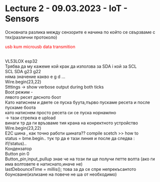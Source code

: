 # Lecture 2 - 09.03.2023 - IoT - Sensors
Основната разлика между сензорите е начина по който се свързваме с тях(различни протоколо)
<br/>
<p style="color:red">usb kum microusb data transmition</p>
<br/>
VL53LOX
esp32
<br/>
Трябва да му кажеме кой крак да използва за SDA i кой за SCL
<br/>
SCL SDA
g23 g22
<br/>
няма значение какво е g d ...
<br/>
Wire.begin(23,22)
<br/>
Stttings -> show verbose output during both ticks
<br/>
Boot режим - 
<br/>
лявото ресет дясното боот
<br/>
Като натиснем и двете се пуска буута,първо пускаме ресета и после пускаме боота
<br/>
като натиснем просто ресета си се пуска норнамлно
<br/>
-> тази стрелка е upload
<br/>
винаги тр да ги връзваме тия крана на конректното  устройство Wire.begin(23,22)
<br/>
Е2C шина , как точно работи шината??
compile scetch >> how to
 <br/>
 status = bme.begin.. тук тр да е тази линия и после да следва : 
 <br/>
 if(!status)..
 <br/>
 Кондензатор
 <br/>
 Button pin 0
 <br/>
 Button_pin,input_pullup знае че на този пи ще получи петте волта (ако ги има волтовете е натиснато,иначе не)
 <br/>
 lastDebounceTime = millis(); това за да се спре непрекъсантото боунсване(излизане на повече не ша от необходимо)
 


